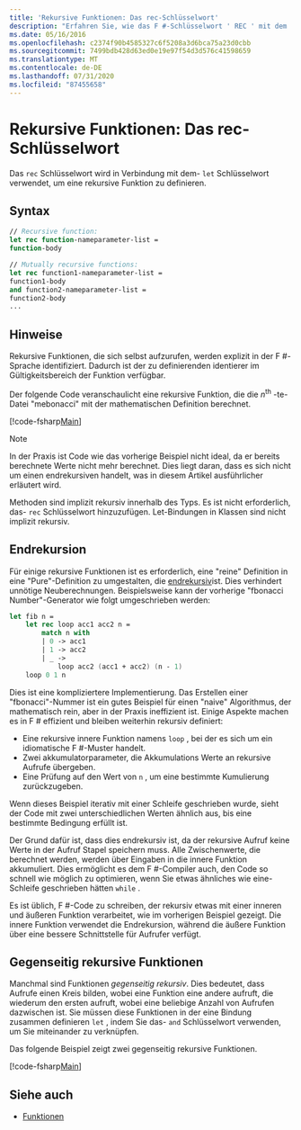 ```yaml
---
title: 'Rekursive Funktionen: Das rec-Schlüsselwort'
description: "Erfahren Sie, wie das F #-Schlüsselwort ' REC ' mit dem ' Let '-Schlüsselwort verwendet wird, um eine rekursive Funktion zu definieren."
ms.date: 05/16/2016
ms.openlocfilehash: c2374f90b4585327c6f5208a3d6bca75a23d0cbb
ms.sourcegitcommit: 7499bdb428d63ed0e19e97f54d3d576c41598659
ms.translationtype: MT
ms.contentlocale: de-DE
ms.lasthandoff: 07/31/2020
ms.locfileid: "87455658"
---
```

# <a name="recursive-functions-the-rec-keyword"></a>Rekursive Funktionen: Das rec-Schlüsselwort

Das `rec` Schlüsselwort wird in Verbindung mit dem- `let` Schlüsselwort verwendet, um eine rekursive Funktion zu definieren.

## <a name="syntax"></a>Syntax

```fsharp
// Recursive function:
let rec function-nameparameter-list =
function-body

// Mutually recursive functions:
let rec function1-nameparameter-list =
function1-body
and function2-nameparameter-list =
function2-body
...
```

## <a name="remarks"></a>Hinweise

Rekursive Funktionen, die sich selbst aufzurufen, werden explizit in der F #-Sprache identifiziert. Dadurch ist der zu definierenden identierer im Gültigkeitsbereich der Funktion verfügbar.

Der folgende Code veranschaulicht eine rekursive Funktion, die die *n*<sup>th</sup> -te-Datei "mebonacci" mit der mathematischen Definition berechnet.

[!code-fsharp[Main](~/samples/snippets/fsharp/lang-ref-1/snippet4001.fs)]

> [!NOTE]
> In der Praxis ist Code wie das vorherige Beispiel nicht ideal, da er bereits berechnete Werte nicht mehr berechnet. Dies liegt daran, dass es sich nicht um einen endrekursiven handelt, was in diesem Artikel ausführlicher erläutert wird.

Methoden sind implizit rekursiv innerhalb des Typs. Es ist nicht erforderlich, das- `rec` Schlüsselwort hinzuzufügen. Let-Bindungen in Klassen sind nicht implizit rekursiv.

## <a name="tail-recursion"></a>Endrekursion

Für einige rekursive Funktionen ist es erforderlich, eine "reine" Definition in eine "Pure"-Definition zu umgestalten, die [endrekursiv](https://cs.stackexchange.com/questions/6230/what-is-tail-recursion)ist. Dies verhindert unnötige Neuberechnungen. Beispielsweise kann der vorherige "fbonacci Number"-Generator wie folgt umgeschrieben werden:

```fsharp
let fib n =
    let rec loop acc1 acc2 n =
        match n with
        | 0 -> acc1
        | 1 -> acc2
        | _ ->
            loop acc2 (acc1 + acc2) (n - 1)
    loop 0 1 n
```

Dies ist eine kompliziertere Implementierung. Das Erstellen einer "fbonacci"-Nummer ist ein gutes Beispiel für einen "naive" Algorithmus, der mathematisch rein, aber in der Praxis ineffizient ist. Einige Aspekte machen es in F # effizient und bleiben weiterhin rekursiv definiert:

* Eine rekursive innere Funktion namens `loop` , bei der es sich um ein idiomatische F #-Muster handelt.
* Zwei akkumulatorparameter, die Akkumulations Werte an rekursive Aufrufe übergeben.
* Eine Prüfung auf den Wert von `n` , um eine bestimmte Kumulierung zurückzugeben.

Wenn dieses Beispiel iterativ mit einer Schleife geschrieben wurde, sieht der Code mit zwei unterschiedlichen Werten ähnlich aus, bis eine bestimmte Bedingung erfüllt ist.

Der Grund dafür ist, dass dies endrekursiv ist, da der rekursive Aufruf keine Werte in der Aufruf Stapel speichern muss. Alle Zwischenwerte, die berechnet werden, werden über Eingaben in die innere Funktion akkumuliert. Dies ermöglicht es dem F #-Compiler auch, den Code so schnell wie möglich zu optimieren, wenn Sie etwas ähnliches wie eine-Schleife geschrieben hätten `while` .

Es ist üblich, F #-Code zu schreiben, der rekursiv etwas mit einer inneren und äußeren Funktion verarbeitet, wie im vorherigen Beispiel gezeigt. Die innere Funktion verwendet die Endrekursion, während die äußere Funktion über eine bessere Schnittstelle für Aufrufer verfügt.

## <a name="mutually-recursive-functions"></a>Gegenseitig rekursive Funktionen

Manchmal sind Funktionen *gegenseitig rekursiv*. Dies bedeutet, dass Aufrufe einen Kreis bilden, wobei eine Funktion eine andere aufruft, die wiederum den ersten aufruft, wobei eine beliebige Anzahl von Aufrufen dazwischen ist. Sie müssen diese Funktionen in der eine Bindung zusammen definieren `let` , indem Sie das- `and` Schlüsselwort verwenden, um Sie miteinander zu verknüpfen.

Das folgende Beispiel zeigt zwei gegenseitig rekursive Funktionen.

[!code-fsharp[Main](~/samples/snippets/fsharp/lang-ref-1/snippet4002.fs)]

## <a name="see-also"></a>Siehe auch

- [Funktionen](index.md)
